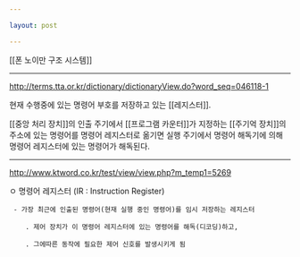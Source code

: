 ```yaml
---

layout: post

---
```


[[폰 노이만 구조 시스템]]

***

<http://terms.tta.or.kr/dictionary/dictionaryView.do?word_seq=046118-1>

현재 수행중에 있는 명령어 부호를 저장하고 있는 [[레지스터]]. 

[[중앙 처리 장치]]의 인출 주기에서 [[프로그램 카운터]]가 지정하는 [[주기억 장치]]의 주소에 있는 명령어를 명령어 레지스터로 옮기면 실행 주기에서 명령어 해독기에 의해 명령어 레지스터에 있는 명령어가 해독된다.

***

<http://www.ktword.co.kr/test/view/view.php?m_temp1=5269>

  ㅇ 명령어 레지스터 (IR : Instruction Register)

     - 가장 최근에 인출된 명령어(현재 실행 중인 명령어)를 임시 저장하는 레지스터

        . 제어 장치가 이 명령어 레지스터에 있는 명령어를 해독(디코딩)하고,

        . 그에따른 동작에 필요한 제어 신호를 발생시키게 됨